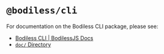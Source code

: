 # `@bodiless/cli`

For documentation on the Bodiless CLI package, please see:

- [Bodiless CLI | BodilessJS Docs](https://johnsonandjohnson.github.io/Bodiless-JS/#/Tools/CLI/BodilessCLI)
- [`doc/` Directory](./doc)
